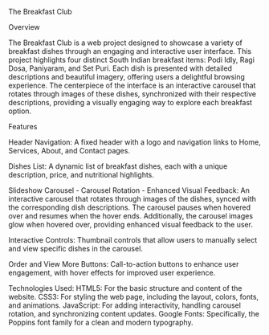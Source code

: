 The Breakfast Club

Overview

The Breakfast Club is a web project designed to showcase a variety of breakfast dishes through an engaging and interactive user interface. This project highlights four distinct South Indian breakfast items: Podi Idly, Ragi Dosa, Paniyaram, and Set Puri. Each dish is presented with detailed descriptions and beautiful imagery, offering users a delightful browsing experience. The centerpiece of the interface is an interactive carousel that rotates through images of these dishes, synchronized with their respective descriptions, providing a visually engaging way to explore each breakfast option.

Features

Header Navigation:
A fixed header with a logo and navigation links to Home, Services, About, and Contact pages.

Dishes List:
A dynamic list of breakfast dishes, each with a unique description, price, and nutritional highlights.

Slideshow Carousel - Carousel Rotation - Enhanced Visual Feedback:
An interactive carousel that rotates through images of the dishes, synced with the corresponding dish descriptions.
The carousel pauses when hovered over and resumes when the hover ends.
Additionally, the carousel images glow when hovered over, providing enhanced visual feedback to the user.

Interactive Controls:
Thumbnail controls that allow users to manually select and view specific dishes in the carousel.

Order and View More Buttons:
Call-to-action buttons to enhance user engagement, with hover effects for improved user experience.

Technologies Used:
HTML5: For the basic structure and content of the website.
CSS3: For styling the web page, including the layout, colors, fonts, and animations.
JavaScript: For adding interactivity, handling carousel rotation, and synchronizing content updates.
Google Fonts: Specifically, the Poppins font family for a clean and modern typography.
